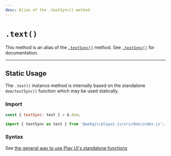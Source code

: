 ```yaml
---
desc: Alias of the .textSync() method.
---
```

# `.text()`

This method is an alias of the [`.textSync()`](../textSync) method. See [`.textSync()`](../textSync) for documentation.

------

## Static Usage

The `.text()` instance method is internally based on the standalone `dom/textSync()` function which may be used statically.

### Import

```js
const { textSync: text } = $.dom;
```
```js
import { textSync as text } from '@webqit/playui-js/src/dom/index.js';
```

### Syntax

See [the general way to use Play UI's standalone functions](../../../overview#use-as-descrete-utilities)